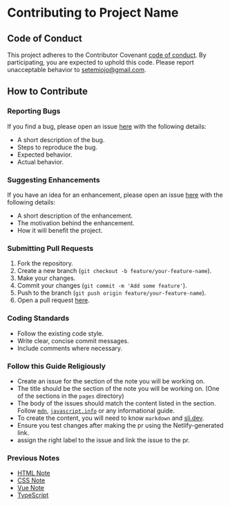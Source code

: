 
# Contributing to Project Name

## Code of Conduct
This project adheres to the Contributor Covenant [code of conduct](CODE_OF_CONDUCT.md). By participating, you are expected to uphold this code. Please report unacceptable behavior to [setemiojo@gmail.com](mailto:setemiojo@gmail.com).

## How to Contribute

### Reporting Bugs
If you find a bug, please open an issue [here](https://github.com/Oluwasetemi/javascript-note/issues) with the following details:
- A short description of the bug.
- Steps to reproduce the bug.
- Expected behavior.
- Actual behavior.

### Suggesting Enhancements
If you have an idea for an enhancement, please open an issue [here](https://github.com/Oluwasetemi/javascript-note/issues) with the following details:
- A short description of the enhancement.
- The motivation behind the enhancement.
- How it will benefit the project.

### Submitting Pull Requests
1. Fork the repository.
2. Create a new branch (`git checkout -b feature/your-feature-name`).
3. Make your changes.
4. Commit your changes (`git commit -m 'Add some feature'`).
5. Push to the branch (`git push origin feature/your-feature-name`).
6. Open a pull request [here](https://github.com/Oluwasetemi/javascript-note/pulls).

### Coding Standards
- Follow the existing code style.
- Write clear, concise commit messages.
- Include comments where necessary.

### Follow this Guide Religiously

- Create an issue for the section of the note you will be working on.
- The title should be the section of the note you will be working on. (One of the sections in the `pages` directory)
- The body of the issues should match the content listed in the section. Follow [`mdn`](https://mdn.io), [`javascript.info`](https://javascript.info/) or any informational guide.
- To create the content, you will need to know `markdown` and [sli.dev](https://sli.dev/).
- Ensure you test changes after making the pr using the Netlify-generated link.
- assign the right label to the issue and link the issue to the pr.

### Previous Notes

- [HTML Note](https://karatu.oluwasetemi.dev/)
- [CSS Note](https://css.oluwasetemi.dev/)
- [Vue Note](https://vue-classnote.oluwasetemi.dev/1)
- [TypeScript](https://typescript.oluwasetemi.dev/)
